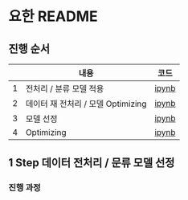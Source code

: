 # 요한 README

## 진행 순서
||내용|코드|
|--|--|--|
|1|전처리 / 분류 모델 적용|[ipynb](./analysis/yohan_analystics_step1.ipynb)|
|2|데이터 재 전처리 / 모델 Optimizing|[ipynb](./analysis/yohan_analystics_step2.ipynb)|
|3|모델 선정|[ipynb](./analysis/yohan_analystics_step3.ipynb)|
|4|Optimizing|[ipynb](./analysis/yohan_analystics_step4.ipynb)|


## 1 Step 데이터 전처리 / 문류 모델 선정

### 진행 과정
